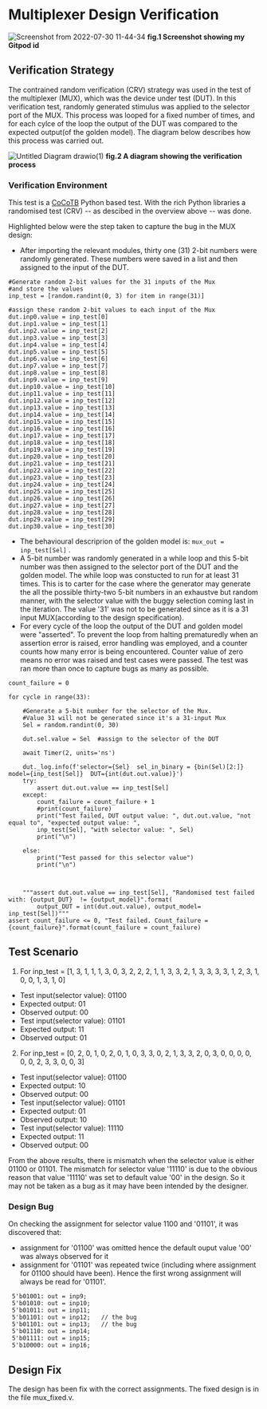 # Multiplexer Design Verification
![Screenshot from 2022-07-30 11-44-34](https://user-images.githubusercontent.com/41594627/181907886-8d0b0b63-9384-43e4-8708-5a7792590389.png)
                                                **fig.1 Screenshot showing my Gitpod id**



## Verification Strategy
The contrained random verification (CRV) strategy was used in the test of the multiplexer (MUX), which was the device under test (DUT). In this verification test, randomly generated stimulus was applied to the selector port of the MUX. This process was looped for a fixed number of times, and for each cylce of the loop the output of the DUT was compared to the expected output(of the golden model). The diagram below describes how this process was carried out.


![Untitled Diagram drawio(1)](https://user-images.githubusercontent.com/41594627/182087295-93d9480f-d239-4f8c-b094-16f05cdf8452.png)
                                                 **fig.2 A diagram showing the verification process**


### Verification Environment
This test is a [CoCoTB](https://www.cocotb.org/) Python based test. With the rich Python libraries a randomised test (CRV) -- as descibed in the overview above -- was done.

Highlighted below were the step taken to capture the bug in the MUX design:
- After importing the relevant modules, thirty one (31) 2-bit numbers were randomly generated. These numbers were saved in a list and then assigned to the input of the DUT.


```
#Generate random 2-bit values for the 31 inputs of the Mux
#and store the values
inp_test = [random.randint(0, 3) for item in range(31)]

#assign these random 2-bit values to each input of the Mux
dut.inp0.value = inp_test[0]
dut.inp1.value = inp_test[1]
dut.inp2.value = inp_test[2]
dut.inp3.value = inp_test[3]
dut.inp4.value = inp_test[4]
dut.inp5.value = inp_test[5]
dut.inp6.value = inp_test[6]
dut.inp7.value = inp_test[7]
dut.inp8.value = inp_test[8]
dut.inp9.value = inp_test[9]
dut.inp10.value = inp_test[10]
dut.inp11.value = inp_test[11]
dut.inp12.value = inp_test[12]
dut.inp13.value = inp_test[13]
dut.inp14.value = inp_test[14]
dut.inp15.value = inp_test[15]
dut.inp16.value = inp_test[16]
dut.inp17.value = inp_test[17]
dut.inp18.value = inp_test[18]
dut.inp19.value = inp_test[19]
dut.inp20.value = inp_test[20]
dut.inp21.value = inp_test[21]
dut.inp22.value = inp_test[22]
dut.inp23.value = inp_test[23]
dut.inp24.value = inp_test[24]
dut.inp25.value = inp_test[25]
dut.inp26.value = inp_test[26]
dut.inp27.value = inp_test[27]
dut.inp28.value = inp_test[28]
dut.inp29.value = inp_test[29]
dut.inp30.value = inp_test[30]
```
- The behavioural descriprion of the golden model is: `mux_out = inp_test[Sel]` .
- A 5-bit number was randomly generated in a while loop and this 5-bit number was then assigned to the selector port of the DUT and the golden model. The while loop was constucted to run for at least 31 times. This is to carter for the case where the generator may generate the all the possible thirty-two 5-bit numbers in an exhaustve but random manner, with the selector value with the buggy selection coming last in the iteration. The value '31' was not to be generated since as it is a 31 input MUX(according to the design specification).
- For every cycle of the loop the output of the DUT and golden model were "asserted". To prevent the loop from halting prematuredly when an assertion error is raised, error handling was employed, and a counter counts how many error is being encountered. Counter value of zero  means no error was raised and test cases were passed. The test was ran more than once to capture bugs as many as possible.



```
count_failure = 0

for cycle in range(33):

    #Generate a 5-bit number for the selector of the Mux.
    #Value 31 will not be generated since it's a 31-input Mux 
    Sel = random.randint(0, 30)

    dut.sel.value = Sel  #assign to the selector of the DUT

    await Timer(2, units='ns')

    dut._log.info(f'selector={Sel}  sel_in_binary = {bin(Sel)[2:]} model={inp_test[Sel]}  DUT={int(dut.out.value)}')
    try:
        assert dut.out.value == inp_test[Sel]
    except:
        count_failure = count_failure + 1
        #print(count_failure)
        print("Test failed, DUT output value: ", dut.out.value, "not equal to", "expected output value: ",
        inp_test[Sel], "with selector value: ", Sel)
        print("\n")

    else:
        print("Test passed for this selector value")
        print("\n")



    """assert dut.out.value == inp_test[Sel], "Randomised test failed with: {output_DUT}  != {output_model}".format(
        output_DUT = int(dut.out.value), output_model= inp_test[Sel])"""
assert count_failure <= 0, "Test failed. Count_failure = {count_failure}".format(count_failure = count_failure)
```

## Test Scenario
1. For inp_test = [1, 3, 1, 1, 1, 3, 0, 3, 2, 2, 2, 1, 1, 3, 3, 2, 1, 3, 3, 3, 3, 1, 2, 3, 1, 0, 0, 1, 3, 1, 0]
- Test input(selector value): 01100
- Expected output: 01
- Observed output: 00
- Test input(selector value): 01101
- Expected output: 11
- Observed output: 01

2. For inp_test = [0, 2, 0, 1, 0, 2, 0, 1, 0, 3, 3, 0, 2, 1, 3, 3, 2, 0, 3, 0, 0, 0, 0, 0, 0, 2, 3, 3, 0, 0, 3]
- Test input(selector value): 01100
- Expected output: 10
- Observed output: 00
- Test input(selector value): 01101
- Expected output: 01
- Observed output: 10
- Test input(selector value): 11110
- Expected output: 11
- Observed output: 00

From the above results, there is mismatch when the selector value is either 01100 or 01101. The mismatch for selector value '11110' is due to the obvious reason that value '11110' was set to default value '00' in the design. So it may not be taken as a bug as it may have been intended by the designer.

### Design Bug
On checking the assignment for selector value 1100 and '01101', it was discovered that:
- assignment for '01100' was omitted hence the default ouput value '00' was always observed for it
- assignment for '01101' was repeated twice (including where assignment for 01100 should have been). Hence the first wrong assignment will always be read for '01101'.

```
 5'b01001: out = inp9;  
 5'b01010: out = inp10;
 5'b01011: out = inp11;
 5'b01101: out = inp12;   // the bug
 5'b01101: out = inp13;   // the bug
 5'b01110: out = inp14;
 5'b01111: out = inp15;
 5'b10000: out = inp16;
 ```
## Design Fix
The design has been fix with the correct assignments. The fixed design is in the file mux_fixed.v.
